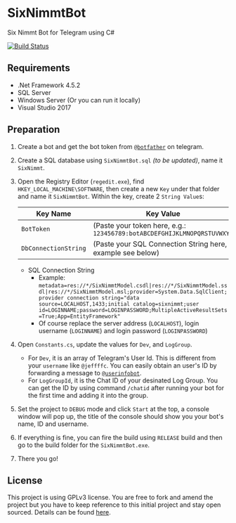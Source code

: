 # SixNimmtBot
Six Nimmt Bot for Telegram using C#

[![Build Status](https://rmsprodscussu1.vsrm.visualstudio.com/A8fc85661-2b89-43ad-bd3c-9a5d8da7d34c/_apis/public/Release/badge/b8752e7a-9c6a-4fdc-822b-495b2d264ee0/1/1)](https://github.com/jeffffc/SixNimmtBot)

## Requirements
- .Net Framework 4.5.2
- SQL Server
- Windows Server (Or you can run it locally)
- Visual Studio 2017

## Preparation
1. Create a bot and get the bot token from [`@botfather`](https://t.me/botfather) on telegram.
2. Create a SQL database using `SixNimmtBot.sql` _(to be updated)_, name it `SixNimmt`.
3. Open the Registry Editor (`regedit.exe`), find `HKEY_LOCAL_MACHINE\SOFTWARE`, then create a new `Key` under that folder and name it `SixNimmtBot`. Within the key, create 2 `String Value`s:

    |Key Name | Key Value |
    |---------|-----------|
    |`BotToken`|(Paste your token here, e.g.: `123456789:botABCDEFGHIJKLMNOPQRSTUVWXYZ`|
    |`DbConnectionString`|(Paste your SQL Connection String here, example see below)|

    - SQL Connection String
        - Example: `metadata=res://*/SixNimmtModel.csdl|res://*/SixNimmtModel.ssdl|res://*/SixNimmtModel.msl;provider=System.Data.SqlClient;provider connection string="data source=LOCALHOST,1433;initial catalog=sixnimmt;user id=LOGINNAME;password=LOGINPASSWORD;MultipleActiveResultSets=True;App=EntityFramework"`
        - Of course replace the server address (`LOCALHOST`), login username (`LOGINNAME`) and login password (`LOGINPASSWORD`)
4. Open `Constants.cs`, update the values for `Dev`, and `LogGroup`.
    - For `Dev`, it is an array of Telegram's User Id. This is different from your `username` like `@jeffffc`. You can easily obtain an user's ID by forwarding a message to [`@userinfobot`](https://t.me/userinfobot).
    - For `LogGroupId`, it is the Chat ID of your desinated Log Group. You can get the ID by using command `/chatid` after running your bot for the first time and adding it into the group.
5. Set the project to `DEBUG` mode and click `Start` at the top, a console window will pop up, the title of the console should show you your bot's name, ID and username.
6. If everything is fine, you can fire the build using `RELEASE` build and then go to the build folder for the `SixNimmtBot.exe`.
7. There you go!

## License
This project is using GPLv3 license. You are free to fork and amend the project but you have to keep reference to this initial project and stay open sourced.
Details can be found [here](https://github.com/jeffffc/SixNimmtBot/blob/master/LICENSE).
